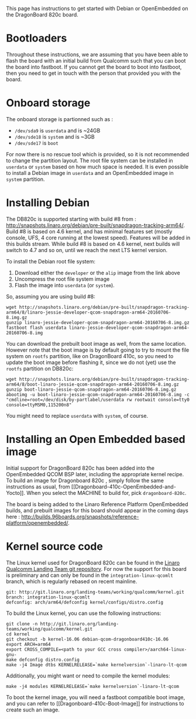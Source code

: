 This page has instructions to get started with Debian or OpenEmbedded on the DragonBoard 820c board.

# Bootloaders

Throughout these instructions, we are assuming that you have been able to flash the board with an initial build from Qualcomm such that you can boot the board into fastboot. If you cannot get the board to boot into fastboot, then you need to get in touch with the person that provided you with the board.

# Onboard storage

The onboard storage is partionned such as : 

* `/dev/sda9` is `userdata` and is ~24GB
* `/dev/sde18` is `system` and is ~3GB
* `/dev/sde17` is `boot`

For now there is no rescue tool which is provided, so it is not recommended to change the partition layout. The root file system can be installed in `userdata` or `system` based on how much space is needed. It is even possible to install a Debian image in `userdata` and an OpenEmbedded image in `system` partition.

# Installing Debian

The DB820c is supported starting with build #8 from : http://snapshots.linaro.org/debian/pre-built/snapdragon-tracking-arm64/. Build #8 is based on 4.6 kernel, and has minimal features set (mostly console, UFS, 4 core running at the lowest speed). Features will be added in this builds stream. While build #8 is based on 4.6 kernel, next builds will switch to 4.7 and so on, until we reach the next LTS kernel version.

To install the Debian root file system:

1. Download either the `developer` or the `alip` image from the link above
1. Uncompress the root file system image
1. Flash the image into `userdata` (or `system`).

So, assuming you are using build #8:

    wget http://snapshots.linaro.org/debian/pre-built/snapdragon-tracking-arm64/8/linaro-jessie-developer-qcom-snapdragon-arm64-20160706-8.img.gz
    gunzip linaro-jessie-developer-qcom-snapdragon-arm64-20160706-8.img.gz
    fastboot flash userdata linaro-jessie-developer-qcom-snapdragon-arm64-20160706-8.img

You can download the prebuilt boot image as well, from the same location. However note that the boot image is by default going to try to mount the file system on `rootfs` partition, like on DragonBoard 410c, so you need to update the boot image before flashing it, since we do not (yet) use the `rootfs` partition on DB820c:

    wget http://snapshots.linaro.org/debian/pre-built/snapdragon-tracking-arm64/8/boot-linaro-jessie-qcom-snapdragon-arm64-20160706-8.img.gz
    gunzip boot-linaro-jessie-qcom-snapdragon-arm64-20160706-8.img.gz
    abootimg -u boot-linaro-jessie-qcom-snapdragon-arm64-20160706-8.img -c "cmdline=root=/dev/disk/by-partlabel/userdata rw rootwait console=tty0 console=ttyMSM0,115200n8"

You might need to replace `userdata` with `system`, of course.

# Installing an Open Embedded based image

Initial support for DragonBoard 820c has been added into the OpenEmbedded QCOM BSP later, including the appropriate kernel recipe. To build an image for Dragonboard 820c , simply follow the same instructions as usual, from [[Dragonboard-410c-OpenEmbedded-and-Yocto]]. When you select the MACHINE to build for, pick `dragonboard-820c`.

The board is being added to the Linaro Reference Platform OpenEmbedded builds, and prebuilt images for this board should appear in the coming days here : http://builds.96boards.org/snapshots/reference-platform/openembedded/.

# Kernel source code

The Linux kernel used for DragonBoard 820c can be found in the [Linaro Qualcomm Landing Team git repository](https://git.linaro.org/landing-teams/working/qualcomm/kernel.git). For now the support for this board is preliminary and can only be found in the `integration-linux-qcomlt` branch, which is regularly rebased on recent mainline.

    git: http://git.linaro.org/landing-teams/working/qualcomm/kernel.git
    branch: integration-linux-qcomlt
    defconfig: arch/arm64/defconfig kernel/configs/distro.config

To build the Linux kernel, you can use the following instructions:

    git clone -n http://git.linaro.org/landing-teams/working/qualcomm/kernel.git
    cd kernel
    git checkout -b kernel-16.06 debian-qcom-dragonboard410c-16.06
    export ARCH=arm64
    export CROSS_COMPILE=<path to your GCC cross compiler>/aarch64-linux-gnu-
    make defconfig distro.config
    make -j4 Image dtbs KERNELRELEASE=`make kernelversion`-linaro-lt-qcom

Additionally, you might want or need to compile the kernel modules:

    make -j4 modules KERNELRELEASE=`make kernelversion`-linaro-lt-qcom

To boot the kernel image, you will need a fastboot compatible boot image, and you can refer to [[Dragonboard-410c-Boot-Image]] for instructions to create such an image.